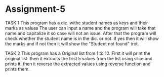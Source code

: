 # Assignment-5
TASK 1
This program has a dic. withe student names as keys and their marks as values
The user can input a name and the program will take that name and capitalize it so case will not an issue.
After that the program will check whether the student name is in the dic. or not. if yes then it will show the marks and if not then it will show the "Student not found" trxt.

TASK 2 
This program has a Original list from 1 to 10.
First it will print the original list.
then it extracts the first 5 values from the list using slice and prints it.
then it reverse the extracted values using reverse function and prints them.
